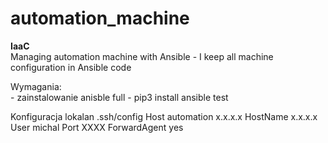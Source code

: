# automation_machine
**IaaC** <br />
Managing automation machine with Ansible - I keep all machine configuration in Ansible code


Wymagania:<br>
    - zainstalowanie anisble full - pip3 install ansible
test<br>

Konfiguracja lokalan .ssh/config
Host automation x.x.x.x
  HostName x.x.x.x
  User michal
  Port XXXX
  ForwardAgent yes
